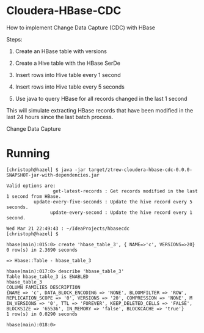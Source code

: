 # Cloudera-HBase-CDC
How to implement Change Data Capture (CDC) with HBase

Steps:

1. Create an HBase table with versions
1. Create a Hive table with the HBase SerDe

1. Insert rows into Hive table every 1 second
1. Insert rows into Hive table every 5 seconds

1. Use java to query HBase for all records changed in the last 1 second

This will simulate extracting HBase records that have been modified in the last 24 hours since the last batch process.

Change Data Capture

# Running

```
[christoph@hazel] $ java -jar target/ztrew-cloudera-hbase-cdc-0.0.0-SNAPSHOT-jar-with-dependencies.jar

Valid options are:
                 get-latest-records : Get records modified in the last 1 second from HBase.
          update-every-five-seconds : Update the hive record every 5 seconds.
                update-every-second : Update the hive record every 1 second.

Wed Mar 21 22:49:43 : ~/IdeaProjects/hbasecdc
[christoph@hazel] $
```

```
hbase(main):015:0> create 'hbase_table_3', { NAME=>'c', VERSIONS=>20}
0 row(s) in 2.3690 seconds

=> Hbase::Table - hbase_table_3

hbase(main):017:0> describe 'hbase_table_3'
Table hbase_table_3 is ENABLED
hbase_table_3
COLUMN FAMILIES DESCRIPTION
{NAME => 'c', DATA_BLOCK_ENCODING => 'NONE', BLOOMFILTER => 'ROW', REPLICATION_SCOPE => '0', VERSIONS => '20', COMPRESSION => 'NONE', M
IN_VERSIONS => '0', TTL => 'FOREVER', KEEP_DELETED_CELLS => 'FALSE', BLOCKSIZE => '65536', IN_MEMORY => 'false', BLOCKCACHE => 'true'}
1 row(s) in 0.0290 seconds

hbase(main):018:0>
```
